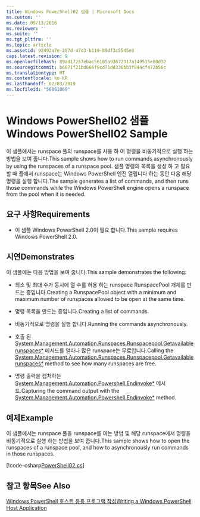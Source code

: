 ```yaml
---
title: Windows PowerShell02 샘플 | Microsoft Docs
ms.custom: ''
ms.date: 09/13/2016
ms.reviewer: ''
ms.suite: ''
ms.tgt_pltfrm: ''
ms.topic: article
ms.assetid: 92492a7e-257d-47d3-b119-89df3c5545e8
caps.latest.revision: 9
ms.openlocfilehash: 89ad17257ebac56105a93672317a149515e80d32
ms.sourcegitcommit: b6871f21bd666f9cd71dd336bb3f844cf472b56c
ms.translationtype: MT
ms.contentlocale: ko-KR
ms.lasthandoff: 02/03/2019
ms.locfileid: "56861069"
---
```

# <a name="windows-powershell02-sample"></a><span data-ttu-id="65bff-102">Windows PowerShell02 샘플</span><span class="sxs-lookup"><span data-stu-id="65bff-102">Windows PowerShell02 Sample</span></span>

<span data-ttu-id="65bff-103">이 샘플에서는 runspace 풀의 runspace를 사용 하 여 명령을 비동기적으로 실행 하는 방법을 보여 줍니다.</span><span class="sxs-lookup"><span data-stu-id="65bff-103">This sample shows how to run commands asynchronously by using the runspaces of a runspace pool.</span></span> <span data-ttu-id="65bff-104">샘플 명령의 목록을 생성 하 고 필요할 때 풀에서 runspace는 Windows PowerShell 엔진 열립니다 하는 동안 다음 해당 명령을 실행 합니다.</span><span class="sxs-lookup"><span data-stu-id="65bff-104">The sample generates a list of commands, and then runs those commands while the Windows PowerShell engine opens a runspace from the pool when it is needed.</span></span>

## <a name="requirements"></a><span data-ttu-id="65bff-105">요구 사항</span><span class="sxs-lookup"><span data-stu-id="65bff-105">Requirements</span></span>

- <span data-ttu-id="65bff-106">이 샘플 Windows PowerShell 2.0이 필요 합니다.</span><span class="sxs-lookup"><span data-stu-id="65bff-106">This sample requires Windows PowerShell 2.0.</span></span>

## <a name="demonstrates"></a><span data-ttu-id="65bff-107">시연</span><span class="sxs-lookup"><span data-stu-id="65bff-107">Demonstrates</span></span>

<span data-ttu-id="65bff-108">이 샘플에는 다음 방법을 보여 줍니다.</span><span class="sxs-lookup"><span data-stu-id="65bff-108">This sample demonstrates the following:</span></span>

- <span data-ttu-id="65bff-109">최소 및 최대 수가 동시에 열 수를 허용 하는 runspace RunspacePool 개체를 만드는 중입니다.</span><span class="sxs-lookup"><span data-stu-id="65bff-109">Creating a RunspacePool object with a minimum and maximum number of runspaces allowed to be open at the same time.</span></span>

- <span data-ttu-id="65bff-110">명령 목록을 만드는 중입니다.</span><span class="sxs-lookup"><span data-stu-id="65bff-110">Creating a list of commands.</span></span>

- <span data-ttu-id="65bff-111">비동기적으로 명령을 실행 합니다.</span><span class="sxs-lookup"><span data-stu-id="65bff-111">Running the commands asynchronously.</span></span>

- <span data-ttu-id="65bff-112">호출 된 [System.Management.Automation.Runspaces.Runspacepool.Getavailablerunspaces\*](/dotnet/api/System.Management.Automation.Runspaces.RunspacePool.GetAvailableRunspaces) 메서드를 얼마나 많은 runspace는 무료입니다.</span><span class="sxs-lookup"><span data-stu-id="65bff-112">Calling the [System.Management.Automation.Runspaces.Runspacepool.Getavailablerunspaces\*](/dotnet/api/System.Management.Automation.Runspaces.RunspacePool.GetAvailableRunspaces) method to see how many runspaces are free.</span></span>

- <span data-ttu-id="65bff-113">명령 출력을 캡처하는 [System.Management.Automation.Powershell.Endinvoke\*](/dotnet/api/System.Management.Automation.PowerShell.EndInvoke) 메서드.</span><span class="sxs-lookup"><span data-stu-id="65bff-113">Capturing the command output with the [System.Management.Automation.Powershell.Endinvoke\*](/dotnet/api/System.Management.Automation.PowerShell.EndInvoke) method.</span></span>

## <a name="example"></a><span data-ttu-id="65bff-114">예제</span><span class="sxs-lookup"><span data-stu-id="65bff-114">Example</span></span>

<span data-ttu-id="65bff-115">이 샘플에서는 runspace 풀을 runspace를 여는 방법 및 해당 runspace에서 명령을 비동기적으로 실행 하는 방법을 보여 줍니다.</span><span class="sxs-lookup"><span data-stu-id="65bff-115">This sample shows how to open the runspaces of a runspace pool, and how to asynchronously run commands in those runspaces.</span></span>

[!code-csharp[PowerShell02.cs](../../powershell-sdk-samples/SDK-2.0/csharp/PowerShell02/PowerShell02.cs#L11-L96 "PowerShell02.cs")]

## <a name="see-also"></a><span data-ttu-id="65bff-116">참고 항목</span><span class="sxs-lookup"><span data-stu-id="65bff-116">See Also</span></span>

[<span data-ttu-id="65bff-117">Windows PowerShell 호스트 응용 프로그램 작성</span><span class="sxs-lookup"><span data-stu-id="65bff-117">Writing a Windows PowerShell Host Application</span></span>](./writing-a-windows-powershell-host-application.md)
